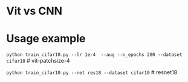 # Vit vs CNN


# Usage example
`python train_cifar10.py --lr 1e-4  --aug --n_epochs 200 --dataset cifar10` # vit-patchsize-4

`python train_cifar10.py --net res18 --dataset cifar10` # resnet18

